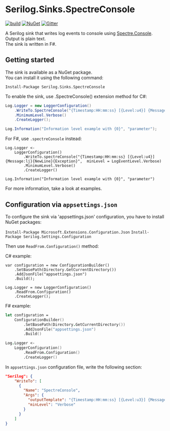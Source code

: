 # Serilog.Sinks.SpectreConsole

[![build](https://github.com/PragmaticFlow/Serilog.Sinks.SpectreConsole/actions/workflows/build.yml/badge.svg)](https://github.com/PragmaticFlow/Serilog.Sinks.SpectreConsole/actions/workflows/build.yml)
[![NuGet](https://img.shields.io/nuget/v/Serilog.Sinks.SpectreConsole.svg)](https://www.nuget.org/packages/Serilog.Sinks.SpectreConsole/)
[![Gitter](https://badges.gitter.im/nbomber/community.svg)](https://gitter.im/nbomber/community?utm_source=badge&utm_medium=badge&utm_campaign=pr-badge)

A Serilog sink that writes log events to console using [Spectre.Console](https://github.com/spectresystems/spectre.console). \
Output is plain text. \
The sink is written in F#.

## Getting started
The sink is available as a NuGet package. \
You can install it using the following command:

`Install-Package Serilog.Sinks.SpectreConsole`

To enable the sink, use .SpectreConsole() extension method for C#:

```csharp
Log.Logger = new LoggerConfiguration()
    .WriteTo.SpectreConsole("{Timestamp:HH:mm:ss} [{Level:u4}] {Message:lj}{NewLine}{Exception}", minLevel: LogEventLevel.Information)
    .MinimumLevel.Verbose()
    .CreateLogger();

Log.Information("Information level example with {0}", "parameter");
```

For F#, use `.spectreConsole` instead:
```
Log.Logger <- 
    LoggerConfiguration() 
        .WriteTo.spectreConsole("{Timestamp:HH:mm:ss} [{Level:u4}] {Message:lj}{NewLine}{Exception}",  minLevel = LogEventLevel.Verbose)
        .MinimumLevel.Verbose()
        .CreateLogger()

Log.Information("Information level example with {0}", "parameter")
```

For more information, take a look at examples.

## Configuration via `appsettings.json`
To configure the sink via 'appsettings.json' configuration, you have to install NuGet packages:

`Install-Package Microsoft.Extensions.Configuration.Json`
`Install-Package Serilog.Settings.Configuration`

Then use `ReadFrom.Configuration()` method:

C# example:
```charp
var configuration = new ConfigurationBuilder()
    .SetBasePath(Directory.GetCurrentDirectory())
    .AddJsonFile("appsettings.json")
    .Build();

Log.Logger = new LoggerConfiguration()
    .ReadFrom.Configuration()
    .CreateLogger();
```

F# example:
```fsharp
let configuration = 
    ConfigurationBuilder()
        .SetBasePath(Directory.GetCurrentDirectory())
        .AddJsonFile("appsettings.json")
        .Build()

Log.Logger <- 
    LoggerConfiguration() 
        .ReadFrom.Configuration()
        .CreateLogger()
```

In `appsettings.json` configuration file, write the following section:

```json
"Serilog": {
    "WriteTo": [
      {
        "Name": "SpectreConsole",
        "Args": {
          "outputTemplate": "{Timestamp:HH:mm:ss} [{Level:u3}] {Message:lj}{NewLine}{Exception}", 
          "minLevel": "Verbose"
        }
      }
    ]
}
```
